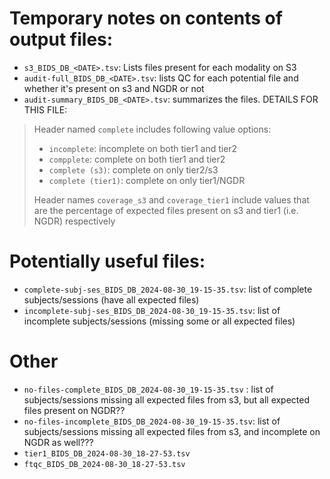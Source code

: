 # Temporary notes on contents of output files:

- `s3_BIDS_DB_<DATE>.tsv`: Lists files present for each modality on S3
- `audit-full_BIDS_DB_<DATE>.tsv`: lists QC for each potential file and whether it's present on s3 and NGDR or not
- `audit-summary_BIDS_DB_<DATE>.tsv`: summarizes the files. DETAILS FOR THIS FILE:

> Header named `complete` includes following value options:
>- `incomplete`: incomplete on both tier1 and tier2
>- `compplete`: complete on both tier1 and tier2
>- `complete (s3)`: complete on only tier2/s3
>- `complete (tier1)`: complete on only tier1/NGDR
>
>Header names `coverage_s3` and `coverage_tier1` include values that are the percentage of expected files present on s3 and tier1 (i.e. NGDR) respectively



# Potentially useful files: 
- `complete-subj-ses_BIDS_DB_2024-08-30_19-15-35.tsv`: list of complete subjects/sessions (have all expected files)
- `incomplete-subj-ses_BIDS_DB_2024-08-30_19-15-35.tsv`: list of incomplete subjects/sessions (missing some or all expected files)


# Other
- `no-files-complete_BIDS_DB_2024-08-30_19-15-35.tsv` : list of subjects/sessions missing all expected files from s3, but all expected files present on NGDR??
- `no-files-incomplete_BIDS_DB_2024-08-30_19-15-35.tsv`: list of subjects/sessions missing all expected files from s3, and incomplete on NGDR as well???
- `tier1_BIDS_DB_2024-08-30_18-27-53.tsv`
- `ftqc_BIDS_DB_2024-08-30_18-27-53.tsv`
